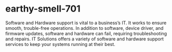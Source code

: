 # earthy-smell-701
Software and Hardware support is vital to a business’s IT. It works to ensure smooth, trouble-free operations. In addition to software, device driver, and firmware updates, software and hardware can fail, requiring troubleshooting and repairs. IT Solutions offers a variety of software and hardware support services to keep your systems running at their best.
